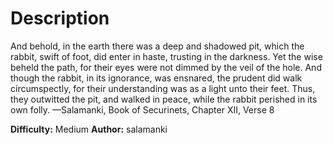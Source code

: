 # Description
And behold, in the earth there was a deep and shadowed pit, which the rabbit, swift of foot, did enter in haste, trusting in the darkness. Yet the wise beheld the path, for their eyes were not dimmed by the veil of the hole. And though the rabbit, in its ignorance, was ensnared, the prudent did walk circumspectly, for their understanding was as a light unto their feet. Thus, they outwitted the pit, and walked in peace, while the rabbit perished in its own folly. —Salamanki, Book of Securinets, Chapter XII, Verse 8

**Difficulty:** Medium
**Author:** salamanki

